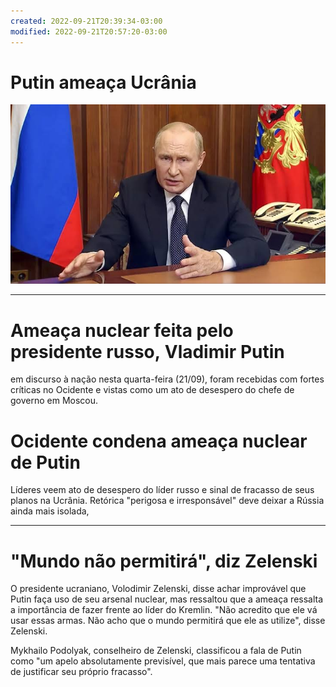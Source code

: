 ```yaml
---
created: 2022-09-21T20:39:34-03:00
modified: 2022-09-21T20:57:20-03:00
---
```


# Putin ameaça Ucrânia

![Image](./3604f39f82e25ec6195fa85b8ca9aea8.jpg) 


---

 # **Ameaça nuclear feita pelo presidente russo, Vladimir Putin**
em discurso à nação nesta quarta-feira (21/09), foram recebidas com fortes críticas no Ocidente e vistas como um ato de desespero do chefe de governo em Moscou.

# **Ocidente condena ameaça nuclear de Putin**

Líderes veem ato de desespero do líder russo e sinal de fracasso de seus planos na Ucrânia. Retórica "perigosa e irresponsável" deve deixar a Rússia ainda mais isolada, 

---


# **"Mundo não permitirá", diz Zelenski**

O presidente ucraniano, Volodimir Zelenski, disse achar improvável que Putin faça uso de seu arsenal nuclear, mas ressaltou que a ameaça ressalta a importância de fazer frente ao líder do Kremlin. "Não acredito que ele vá usar essas armas. Não acho que o mundo permitirá que ele as utilize", disse Zelenski.

Mykhailo Podolyak, conselheiro de Zelenski, classificou a fala de Putin como "um apelo absolutamente previsível, que mais parece uma tentativa de justificar seu próprio fracasso".
